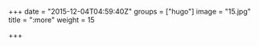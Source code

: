 +++
date = "2015-12-04T04:59:40Z"
groups = ["hugo"]
image = "15.jpg"
title = ":more"
weight = 15

+++

